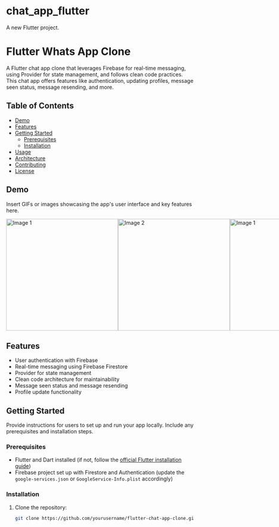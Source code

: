 # chat_app_flutter

A new Flutter project.

# Flutter Whats App Clone

A Flutter chat app clone that leverages Firebase for real-time messaging, using Provider for state management, and follows clean code practices. This chat app offers features like authentication, updating profiles, message seen status, message resending, and more.

## Table of Contents

- [Demo](#demo)
- [Features](#features)
- [Getting Started](#getting-started)
  - [Prerequisites](#prerequisites)
  - [Installation](#installation)
- [Usage](#usage)
- [Architecture](#architecture)
- [Contributing](#contributing)
- [License](#license)

## Demo

Insert GIFs or images showcasing the app's user interface and key features here.
<div style="display: flex; justify-content: space-between;">
  <img alt="Image 1" src="https://github.com/shakibhoseen/chat_app_flutter/assets/61150626/ebad49cb-d005-44af-9832-e05314740760" width="300">
  <img alt="Image 2" src="https://github.com/shakibhoseen/chat_app_flutter/assets/61150626/6b73dd71-9ed0-457e-8d29-9ed519036523" width="300">
   <img alt="Image 1" src="https://github.com/shakibhoseen/chat_app_flutter/assets/61150626/ebad49cb-d005-44af-9832-e05314740760" width="300">
  <img alt="Image 2" src="https://github.com/shakibhoseen/simple_flutter_mvvm_movies/assets/61150626/585ae1e9-9643-4fb0-b9bb-7b028d52c6d9" width="300">
</div>

## Features

- User authentication with Firebase
- Real-time messaging using Firebase Firestore
- Provider for state management
- Clean code architecture for maintainability
- Message seen status and message resending
- Profile update functionality

## Getting Started

Provide instructions for users to set up and run your app locally. Include any prerequisites and installation steps.

### Prerequisites

- Flutter and Dart installed (if not, follow the [official Flutter installation guide](https://flutter.dev/docs/get-started/install))
- Firebase project set up with Firestore and Authentication (update the `google-services.json` or `GoogleService-Info.plist` accordingly)

### Installation

1. Clone the repository:

   ```bash
   git clone https://github.com/yourusername/flutter-chat-app-clone.git

